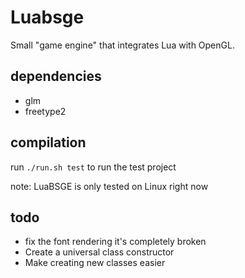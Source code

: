 # Luabsge

Small "game engine" that integrates Lua with OpenGL.<br/>

## dependencies

-   glm
-   freetype2

## compilation

run `./run.sh test` to run the test project

note: LuaBSGE is only tested on Linux right now

## todo

-   fix the font rendering it's completely broken
-   Create a universal class constructor
-   Make creating new classes easier
